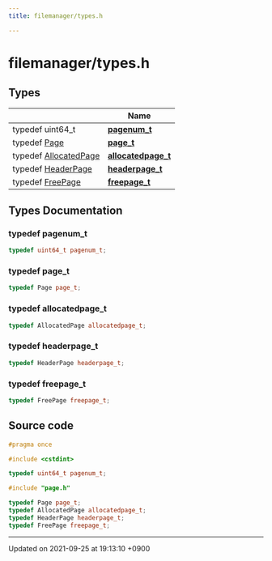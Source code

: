 ```yaml
---
title: filemanager/types.h

---
```


# filemanager/types.h



## Types

|                | Name           |
| -------------- | -------------- |
| typedef uint64_t | **[pagenum_t](Files/types_8h.md#typedef-pagenum-t)**  |
| typedef [Page](Classes/structPage.md) | **[page_t](Files/types_8h.md#typedef-page-t)**  |
| typedef [AllocatedPage](Classes/structAllocatedPage.md) | **[allocatedpage_t](Files/types_8h.md#typedef-allocatedpage-t)**  |
| typedef [HeaderPage](Classes/structHeaderPage.md) | **[headerpage_t](Files/types_8h.md#typedef-headerpage-t)**  |
| typedef [FreePage](Classes/structFreePage.md) | **[freepage_t](Files/types_8h.md#typedef-freepage-t)**  |

## Types Documentation

### typedef pagenum_t

```cpp
typedef uint64_t pagenum_t;
```


### typedef page_t

```cpp
typedef Page page_t;
```


### typedef allocatedpage_t

```cpp
typedef AllocatedPage allocatedpage_t;
```


### typedef headerpage_t

```cpp
typedef HeaderPage headerpage_t;
```


### typedef freepage_t

```cpp
typedef FreePage freepage_t;
```





## Source code

```cpp
#pragma once

#include <cstdint>

typedef uint64_t pagenum_t;

#include "page.h"

typedef Page page_t;
typedef AllocatedPage allocatedpage_t;
typedef HeaderPage headerpage_t;
typedef FreePage freepage_t;
```


-------------------------------

Updated on 2021-09-25 at 19:13:10 +0900
